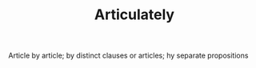 ---
title: Articulately
letter: A
permalink: "/definitions/bld-articulately.html"
body: Article by article; by distinct clauses or articles; hy separate propositions
published_at: '2018-07-07'
source: Black's Law Dictionary 2nd Ed (1910)
layout: post
---